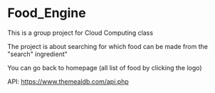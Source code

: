 # Food_Engine

This is a group project for Cloud Computing class

The project is about searching for which food can be made from the "search" ingredient"

You can go back to homepage (all list of food by clicking the logo)

API: https://www.themealdb.com/api.php
